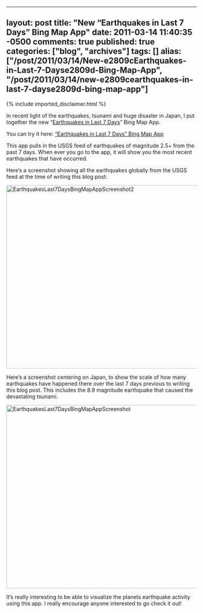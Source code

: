   ---
  layout: post
  title: "New “Earthquakes in Last 7 Days” Bing Map App"
  date: 2011-03-14 11:40:35 -0500
  comments: true
  published: true
  categories: ["blog", "archives"]
  tags: []
  alias: ["/post/2011/03/14/New-e2809cEarthquakes-in-Last-7-Dayse2809d-Bing-Map-App", "/post/2011/03/14/new-e2809cearthquakes-in-last-7-dayse2809d-bing-map-app"]
  ---
<!-- more -->
{% include imported_disclaimer.html %}
<p>In recent light of the earthquakes, tsunami and huge disaster in Japan, I put together the new “<a href="http://www.bing.com/maps/?v=2&amp;cp=18.120228229145184~-157.3509998068875&amp;lvl=2&amp;dir=0&amp;sty=h&amp;app=60310" target="_blank">Earthquakes in Last 7 Days</a>” Bing Map App.</p>  <p>You can try it here: <a href="http://www.bing.com/maps/?v=2&amp;cp=18.120228229145184~-157.3509998068875&amp;lvl=2&amp;dir=0&amp;sty=h&amp;app=60310" target="_blank">“Earthquakes in Last 7 Days” Bing Map App</a></p>  <p>This app pulls in the USGS feed of earthquakes of magnitude 2.5+ from the past 7 days. When ever you go to the app, it will show you the most recent earthquakes that have occurred.</p>  <p>Here’s a screenshot showing all the earthquakes globally from the USGS feed at the time of writing this blog post:</p>  <p><a href="http://pietschsoft.com/image.axd?picture=EarthquakesLast7DaysBingMapAppScreenshot2.png"><img style="background-image: none; border-bottom: 0px; border-left: 0px; padding-left: 0px; padding-right: 0px; display: inline; border-top: 0px; border-right: 0px; padding-top: 0px" title="EarthquakesLast7DaysBingMapAppScreenshot2" border="0" alt="EarthquakesLast7DaysBingMapAppScreenshot2" src="http://pietschsoft.com/image.axd?picture=EarthquakesLast7DaysBingMapAppScreenshot2_thumb.png" width="557" height="484" /></a></p>  <p>Here’s a screenshot centering on Japan, to show the scale of how many earthquakes have happened there over the last 7 days previous to writing this blog post. This includes the 8.9 magnitude earthquake that caused the devastating tsunami.</p>  <p><a href="http://pietschsoft.com/image.axd?picture=EarthquakesLast7DaysBingMapAppScreenshot.png"><img style="background-image: none; border-bottom: 0px; border-left: 0px; padding-left: 0px; padding-right: 0px; display: inline; border-top: 0px; border-right: 0px; padding-top: 0px" title="EarthquakesLast7DaysBingMapAppScreenshot" border="0" alt="EarthquakesLast7DaysBingMapAppScreenshot" src="http://pietschsoft.com/image.axd?picture=EarthquakesLast7DaysBingMapAppScreenshot_thumb.png" width="557" height="484" /></a></p>  <p>It’s really interesting to be able to visualize the planets earthquake activity using this app. I really encourage anyone interested to go check it out!</p>
